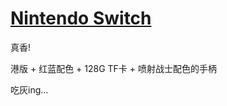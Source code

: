 # [Nintendo Switch](https://www.nintendo.com/switch/)

真香!  

港版 + 红蓝配色 + 128G TF卡 + 喷射战士配色的手柄

吃灰ing...
